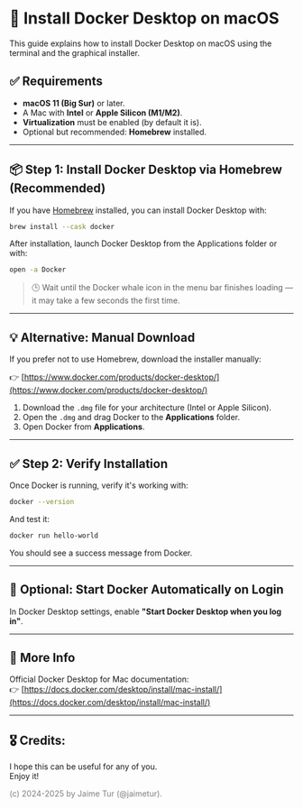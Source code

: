 # 🍎 Install Docker Desktop on macOS

This guide explains how to install Docker Desktop on macOS using the terminal and the graphical installer.

## ✅ Requirements

- **macOS 11 (Big Sur)** or later.
- A Mac with **Intel** or **Apple Silicon (M1/M2)**.
- **Virtualization** must be enabled (by default it is).
- Optional but recommended: **Homebrew** installed.

---

## 📦 Step 1: Install Docker Desktop via Homebrew (Recommended)

If you have [Homebrew](https://brew.sh) installed, you can install Docker Desktop with:

```bash
brew install --cask docker
```

After installation, launch Docker Desktop from the Applications folder or with:

```bash
open -a Docker
```

> 🕒 Wait until the Docker whale icon in the menu bar finishes loading — it may take a few seconds the first time.

---

## 💡 Alternative: Manual Download

If you prefer not to use Homebrew, download the installer manually:

👉 [https://www.docker.com/products/docker-desktop/](https://www.docker.com/products/docker-desktop/)

1. Download the `.dmg` file for your architecture (Intel or Apple Silicon).
2. Open the `.dmg` and drag Docker to the **Applications** folder.
3. Open Docker from **Applications**.

---

## ✅ Step 2: Verify Installation

Once Docker is running, verify it's working with:

```bash
docker --version
```

And test it:

```bash
docker run hello-world
```

You should see a success message from Docker.

---

## 👤 Optional: Start Docker Automatically on Login

In Docker Desktop settings, enable **"Start Docker Desktop when you log in"**.

---

## 📄 More Info

Official Docker Desktop for Mac documentation:  
👉 [https://docs.docker.com/desktop/install/mac-install/](https://docs.docker.com/desktop/install/mac-install/)


---
## 🎖️ Credits:
I hope this can be useful for any of you.  
Enjoy it!

<span style="color:grey">(c) 2024-2025 by Jaime Tur (@jaimetur).</span> 